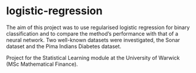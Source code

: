 # logistic-regression
The aim of this project was to use regularised logistic regression for binary classification and to compare the method’s performance with that of a neural network. Two well-known datasets were investigated, the Sonar dataset and the Pima Indians Diabetes dataset.

Project for the Statistical Learning module at the University of Warwick (MSc Mathematical Finance).
